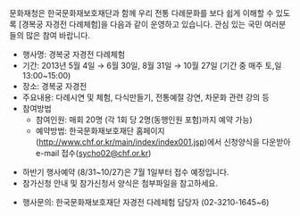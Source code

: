 문화재청은 한국문화재보호재단과 함께 우리 전통 다례문화를 보다 쉽게 이해할 수 있도록 [경복궁 자경전 다례체험]을 다음과 같이 운영하고 있습니다. 관심 있는 국민 여러분들의 많은 참여 바랍니다.

- 행사명: 경복궁 자경전 다례체험
- 기간: 2013년 5월 4일 → 6월 30일, 8월 31일 → 10월 27일
  (기간 중 매주 토,일 13:00~15:00)
- 장소: 경복궁 자경전
- 주요내용: 다례시연 및 체험, 다식만들기, 전통예절 강연, 차문화 관련 강의 등
- 참여방법
  - 참여인원: 매회 20명 (각 1회 당 2명(동행인원 포험)까지 예약 가능)
  - 예약방법: 한국문화재보호재단 홈페이지(http://www.chf.or.kr/main/index/index001.jsp)에서 신청양식을 다운받아 e-mail 접수(sycho02@chf.or.kr)

* 하반기 행사예약 (8/31~10/27)은 7월 1일부터 접수 예정입니다.
* 참가신청 안내 및 참가신청서 양식은 첨부파일을 참고하세요.

- 행사문의: 한국문화재보호재단 자경전 다례체험 담당자 (02-3210-1645~6)
